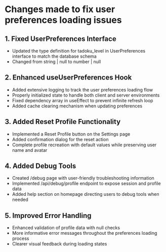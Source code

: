 # Changes made to fix user preferences loading issues

## 1. Fixed UserPreferences Interface
- Updated the type definition for tadoku_level in UserPreferences interface to match the database schema
- Changed from string | null to number | null

## 2. Enhanced useUserPreferences Hook
- Added extensive logging to track the user preferences loading flow
- Properly initialized state to handle both client and server environments
- Fixed dependency array in useEffect to prevent infinite refresh loop
- Added cache clearing mechanism when updating preferences

## 3. Added Reset Profile Functionality
- Implemented a Reset Profile button on the Settings page
- Added confirmation dialog for the reset action
- Complete profile recreation with default values while preserving user name and avatar

## 4. Added Debug Tools
- Created /debug page with user-friendly troubleshooting information
- Implemented /api/debug/profile endpoint to expose session and profile data
- Added help section on homepage directing users to debug tools when needed

## 5. Improved Error Handling
- Enhanced validation of profile data with null checks
- More informative error messages throughout the preferences loading process
- Clearer visual feedback during loading states
